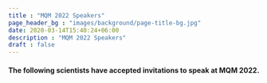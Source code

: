 ```yaml
---
title : "MQM 2022 Speakers"
page_header_bg : "images/background/page-title-bg.jpg"
date: 2020-03-14T15:40:24+06:00
description : "MQM 2022 Speakers"
draft : false
---
```

#### The following scientists have accepted invitations to speak at MQM 2022.
